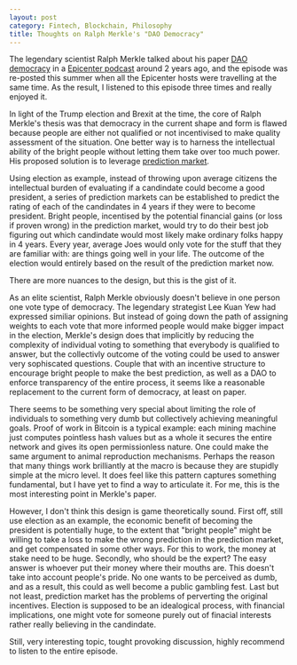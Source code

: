 ```yaml
---
layout: post
category: Fintech, Blockchain, Philosophy
title: Thoughts on Ralph Merkle's "DAO Democracy"
---
```


The legendary scientist Ralph Merkle talked about his paper
[DAO democracy](http://merkle.com/papers/DAOdemocracyDraft.pdf) in a
[Epicenter podcast](https://epicenter.tv/episode/141/) around 2 years ago, and the episode was
re-posted this summer when all the Epicenter hosts were travelling at the same time. As the result,
I listened to this episode three times and really enjoyed it.

In light of the Trump election and Brexit at the time, the core of Ralph Merkle's thesis
was that democracy in the current shape and form is flawed because people are either not
qualified or not incentivised to make quality assessment of the situation. One better way is to
harness the intellectual ability of the bright people without letting them take over too much
power. His proposed solution is to leverage [prediction market](https://en.wikipedia.org/wiki/Prediction_market).

Using election as example, instead of throwing upon average citizens the intellectual burden of
evaluating if a candindate could become a good president, a series of prediction markets can be
established to predict the rating of each of the candindates in 4 years if they were to become president.
Bright people, incentised by the potential financial gains (or loss if proven wrong) in the
prediction market, would try to do their best job figuring out which candindate would most likely make
ordinary folks happy in 4 years. Every year, average Joes would only vote for the stuff that they are
familiar with: are things going well in your life. The outcome of the election would entirely based
on the result of the prediction market now.

There are more nuances to the design, but this is the gist of it.

As an elite scientist, Ralph Merkle obviously doesn't believe in one person one vote type of democracy.
The legendary strategist Lee Kuan Yew had expressed similiar opinions. But instead of going down the
path of assigning weights to each vote  that more informed people would make bigger impact in the
election, Merkle's design does that implicitly by reducing the complexity of individual voting to something
that everybody is qualified to answer, but the collectivly outcome of the voting could be used to answer very
sophiscated questions. Couple that with an incentive structure to encourage bright people to make the best
prediction, as well as a DAO to enforce transparency of the entire process, it seems like a reasonable
replacement to the current form of democracy, at least on paper.

There seems to be something very special about limiting the role of individuals to something very dumb but
collectively achieving meaningful goals. Proof of work in Bitcoin is a typical example: each mining machine
just computes pointless hash values but as a whole it secures the entire network and gives its open
permissionless nature. One could make the same argument to animal reproduction mechanisms. Perhaps the reason
that many things work brilliantly at the macro is because they are stupidly simple at the micro level. It
does feel like this pattern captures something fundamental, but I have yet to find a way to articulate it.
For me, this is the most interesting point in Merkle's paper.

However, I don't think this design is game theoretically sound. First off, still use election as an example, the 
economic benefit of becoming the president is potentially huge, to the extent that "bright people" might be
willing to take a loss to make the wrong prediction in the prediction market, and get compensated in some
other ways. For this to work, the money at stake need to be huge. Secondly, who should be the expert?
The easy answer is whoever put their money where their mouths are. This doesn't take into account people's
pride. No one wants to be perceived as dumb, and as a result, this could as well become a public gambling fest.
Last but not least, prediction market has the problems of perverting the original incentives. Election is supposed to be
an idealogical process, with financial implications, one might vote for someone purely out of finacial interests
rather really believing in the candindate.

Still, very interesting topic, tought provoking discussion, highly recommend to listen to the entire episode.
